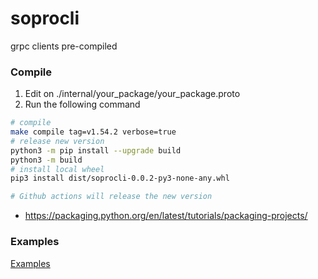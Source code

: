 # soprocli

grpc clients pre-compiled


###  Compile

1. Edit on ./internal/your_package/your_package.proto
2. Run the following command

```bash
# compile
make compile tag=v1.54.2 verbose=true
# release new version
python3 -m pip install --upgrade build
python3 -m build
# install local wheel
pip3 install dist/soprocli-0.0.2-py3-none-any.whl

# Github actions will release the new version
```

- https://packaging.python.org/en/latest/tutorials/packaging-projects/

### Examples

[Examples](./examples/README.md)
